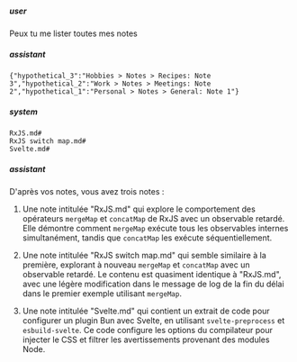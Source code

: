##### user
Peux tu me lister toutes mes notes

##### assistant
```lookup
{"hypothetical_3":"Hobbies > Notes > Recipes: Note 3","hypothetical_2":"Work > Notes > Meetings: Note 2","hypothetical_1":"Personal > Notes > General: Note 1"}
```

##### system
```sc-context
RxJS.md#
RxJS switch map.md#
Svelte.md#
```

##### assistant
D'après vos notes, vous avez trois notes :

1. Une note intitulée "RxJS.md" qui explore le comportement des opérateurs `mergeMap` et `concatMap` de RxJS avec un observable retardé.  Elle démontre comment `mergeMap` exécute tous les observables internes simultanément, tandis que `concatMap` les exécute séquentiellement.

2. Une note intitulée "RxJS switch map.md" qui semble similaire à la première, explorant à nouveau `mergeMap` et `concatMap` avec un observable retardé.  Le contenu est quasiment identique à "RxJS.md", avec une légère modification dans le message de log de la fin du délai dans le premier exemple utilisant `mergeMap`.

3. Une note intitulée "Svelte.md" qui contient un extrait de code pour configurer un plugin Bun avec Svelte, en utilisant `svelte-preprocess` et `esbuild-svelte`.  Ce code configure les options du compilateur pour injecter le CSS et filtrer les avertissements provenant des modules Node.